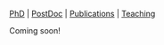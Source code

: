 [PhD](./phd)  |  [PostDoc](./postdoc) |  [Publications](./publications)  |  [Teaching](./teaching)

Coming soon!
